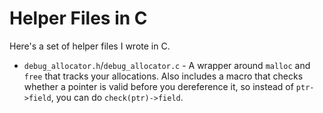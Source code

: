 # Helper Files in C
Here's a set of helper files I wrote in C.

- `debug_allocator.h`/`debug_allocator.c` - A wrapper around `malloc` and `free`
  that tracks your allocations. Also includes a macro that checks whether a pointer
  is valid before you dereference it, so instead of `ptr->field`, you can do
  `check(ptr)->field`.
